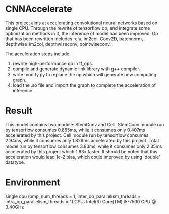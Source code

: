 # CNNAccelerate
This project aims at accelerating convolutional neural networks based on single CPU.
Through the rewrite of tensorflow op, and integrate some optimization methods in it, the inference of model has been improved.
Op that has been rewritten includes relu, im2col, Conv2D, batchnorm, depthwise_im2col, depthwiseconv, pointwiseconv.

The acceleration steps include:
1. rewrite high-performance op in tf_ops.
2. compile and generate dynamic link library with g++ compiler.
3. write modify.py to replace the op which will generate new computing graph.
4. load the .so file and import the graph to complete the acceleration of inference.


# Result
This model contains two module: StemConv and Cell.
StemConv module run by tensorflow consumes 0.865ms, while it consumes only 0.407ms accelerated by this project.
Cell module run by tensorflow consumes 2.94ms, while it consumes only 1.829ms accelerated by this project.
Total model run by tensorflow consumes 3.83ms, while it consumes only 2.35ms accelerated by this project which 1.63x faster.
It should be noted that this acceleration would lead 1e-2 bias, which could improved by using 'double' datatype.


# Environment
single cpu (omp_num_threads = 1, inter_op_parallelism_threads = intra_op_parallelism_threads = 1)
CPU: Intel(R) Core(TM) i5-7500 CPU @ 3.40GHz
